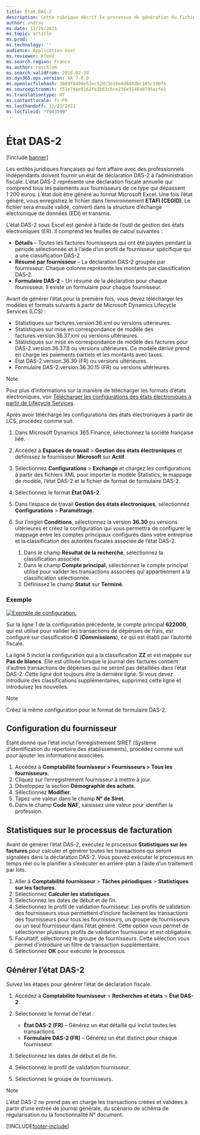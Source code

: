 ```yaml
---
title: État DAS-2
description: Cette rubrique décrit le processus de génération du fichier d’audit standard pour la France (FEC) dans Microsoft Dynamics 365 Finance.
author: sndray
ms.date: 12/20/2021
ms.topic: article
ms.prod: ''
ms.technology: ''
audience: Application User
ms.reviewer: kfend
ms.search.region: France
ms.author: roschlom
ms.search.validFrom: 2016-02-28
ms.dyn365.ops.version: AX 7.0.0
ms.openlocfilehash: 3689f8408e52ec52dc3e16e4d840dbc165c190f6
ms.sourcegitcommit: f51e74ee9162fe2b63c6ce236e514840795acfe1
ms.translationtype: HT
ms.contentlocale: fr-FR
ms.lasthandoff: 12/21/2021
ms.locfileid: "7943599"
---
```

# <a name="das-2-report"></a>État DAS-2

[!include [banner](../includes/banner.md)]

Les entités juridiques françaises qui font affaire avec des professionnels indépendants doivent fournir un état de déclaration DAS-2 à l’administration fiscale. L’état DAS-2 représente une déclaration fiscale annuelle qui comprend tous les paiements aux fournisseurs de ce type qui dépassent 1 200 euros. L’état doit être généré au format Microsoft Excel. Une fois l’état généré, vous enregistrez le fichier dans l’environnement **ETAFI (CEGID)**. Le fichier sera ensuite validé, converti dans la structure d’échange électronique de données (EDI) et transmis.

L’état DAS-2 sous Excel est généré à l’aide de l’outil de gestion des états électroniques (ER). Il comprend les feuilles de calcul suivantes :

- **Détails** – Toutes les factures fournisseurs qui ont été payées pendant la période sélectionnée et à l’aide d’un profil de fournisseur spécifique qui a une classification DAS-2
- **Résumé par fournisseur** – La déclaration DAS-2 groupée par fournisseur. Chaque colonne représente les montants par classification DAS-2.
- **Formulaire DAS-2** – Un résumé de la déclaration pour chaque fournisseur. Il existe un formulaire pour chaque fournisseur.

Avant de générer l’état pour la première fois, vous devez télécharger les modèles et formats suivants à partir de Microsoft Dynamics Lifecycle Services (LCS) :

- Statistiques sur factures.version.36.xml ou versions ultérieures.
- Statistiques sur mise en correspondance de modèle des factures.version.36.37.xml ou versions ultérieures.
- Statistiques sur mise en correspondance de modèle des factures pour DAS-2.version.36.37.8 ou versions ultérieures. Ce modèle dérivé prend en charge les paiements partiels et les montants avec taxes.
- État DAS-2.version.36.30 (FR) ou versions ultérieures.
- Formulaire DAS-2.version.36.30.15 (FR) ou versions ultérieures.

> [!NOTE]
> Pour plus d’informations sur la manière de télécharger les formats d’états électroniques, voir [Télécharger les configurations des états électroniques à partir de Lifecycle Services](../../fin-ops-core/dev-itpro/analytics/download-electronic-reporting-configuration-lcs.md).

Après avoir téléchargé les configurations des états électroniques à partir de LCS, procédez comme suit.

1. Dans Microsoft Dynamics 365 Finance, sélectionnez la société française liée.
2. Accédez à **Espaces de travail** \> **Gestion des états électroniques** et définissez le fournisseur **Microsoft** sur **Actif**.
3. Sélectionnez **Configurations** \> **Exchange** et chargez les configurations à partir des fichiers XML pour importer le modèle Statistics, le mappage de modèle, l’état DAS-2 et le fichier de format de formulaire DAS-2.
4. Sélectionnez le format **État DAS-2**.
5. Dans l’espace de travail **Gestion des états électroniques**, sélectionnez **Configurations** \> **Paramétrage**.
6. Sur l’onglet **Conditions**, sélectionnez la version **36.30** ou versions ultérieures et créez la configuration qui vous permettra de configurer le mappage entre les comptes principaux configurés dans votre entreprise et la classification des autorités fiscales associée de l’état DAS-2.

    1. Dans le champ **Résultat de la recherche**, sélectionnez la classification associée.
    2. Dans le champ **Compte principal**, sélectionnez le compte principal utilisé pour valider les transactions associées qui appartiennent à la classification sélectionnée.
    3. Définissez le champ **Statut** sur **Terminé**.

### <a name="example"></a>Exemple

[![Exemple de configuration.](./media/emea-fra-das2-report-configuration.png)](./media/emea-fra-das2-report-configuration.png)

Sur la ligne 1 de la configuration précédente, le compte principal **622000**, qui est utilisé pour valider les transactions de dépenses de frais, est configuré sur classification **C** (**Commissions**), ce qui est établi par l’autorité fiscale.

La ligne 5 inclut la configuration qui a la classification **ZZ** et est mappée sur **Pas de blancs**. Elle est utilisée lorsque le journal des factures contient d’autres transactions de dépenses qui ne seront pas détaillées dans l’état DAS-2. Cette ligne doit toujours être la dernière ligne. Si vous devez introduire des classifications supplémentaires, supprimez cette ligne et introduisez les nouvelles.


> [!NOTE]
> Créez la même configuration pour le format de formulaire DAS-2.


## <a name="vendor-configuration"></a>Configuration du fournisseur

Étant donné que l’état inclut l’enregistrement SIRET (Système d’identification du répertoire des établissements), procédez comme suit pour ajouter les informations associées.

1. Accédez à **Comptabilité fournisseur > Fournisseurs > Tous les fournisseurs**.
2. Cliquez sur l’enregistrement fournisseur à mettre à jour.
3. Développez la section **Démographie des achats**.
4. Sélectionnez **Modifier**.
5. Tapez une valeur dans le champ **N° de Siret**.
6. Dans le champ **Code NAF**, saisissez une valeur pour identifier la profession.

## <a name="statistics-on-invoices-process"></a>Statistiques sur le processus de facturation

Avant de générer l’état DAS-2, exécutez le processus **Statistiques sur les factures** pour calculer et générer toutes les transactions qui seront signalées dans la déclaration DAS-2. Vous pouvez exécuter le processus en temps réel ou le planifier à s’exécuter en arrière-plan à l’aide d’un traitement par lots.

1. Aller à **Comptabilité fournisseur** > **Tâches périodiques** > **Statistiques sur les factures**.
2. Sélectionnez **Calculer les statistiques**.
3. Sélectionnez les dates de début et de fin.
4. Sélectionnez le profil de validation fournisseur. Les profils de validation des fournisseurs vous permettent d’inclure facilement les transactions des fournisseurs pour tous les fournisseurs, un groupe de fournisseurs ou un seul fournisseur dans l’état généré. Cette option vous permet de sélectionner plusieurs profils de validation fournisseur et est obligatoire. 
5. Facultatif, sélectionnez le groupe de fournisseurs. Cette sélection vous permet d’introduire un filtre de transaction supplémentaire.  
6. Sélectionnez **OK** pour exécuter le processus.


## <a name="generate-the-das-2-report"></a>Générer l’état DAS-2

Suivez les étapes pour générer l’état de déclaration fiscale.

1. Accédez à **Comptabilité fournisseur** \> **Recherches et états** \> **État DAS-2**.
2. Sélectionnez le format de l’état :

    - **État DAS-2 (FR)** – Générez un état détaillé qui inclut toutes les transactions.
    - **Formulaire DAS-2 (FR)** – Générez un état distinct pour chaque fournisseur.

3. Sélectionnez les dates de début et de fin.
4. Sélectionnez le profil de validation fournisseur. 
5. Sélectionnez le groupe de fournisseurs.

> [!NOTE]
> L’état DAS-2 ne prend pas en charge les transactions créées et validées à partir d’une entrée de journal générale, du scénario de schéma de régularisation ou la fonctionnalité N° document. 


[!INCLUDE[footer-include](../../includes/footer-banner.md)]
